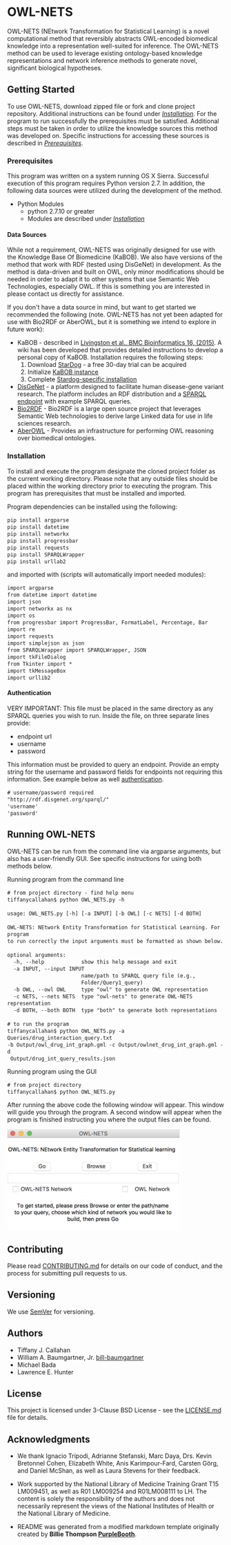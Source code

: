 # OWL-NETS

 OWL-NETS (NEtwork Transformation for Statistical Learning) is a novel computational method that reversibly abstracts OWL-encoded biomedical knowledge into a representation well-suited for inference. The OWL-NETS method can be used to leverage existing ontology-based knowledge representations and network inference methods to generate novel, significant biological hypotheses.

## Getting Started

To use OWL-NETS, download zipped file or fork and clone project repository. Additional instructions can be found under [*Installation*](#installation). For the program to run successfully the prerequisites must be satisfied. Additional steps must be taken in order to utilize the knowledge sources this method was developed on. Specific instructions for accessing these sources is described in [*Prerequisites*](#prerequisites).

### Prerequisites

This program was written on a system running OS X Sierra. Successful execution of this program requires Python version 2.7. In addition, the following data sources were utilized during the development of the method.

  * Python Modules
    * python 2.7.10 or greater
    * Modules are described under [*Installation*](#Installation)


#### Data Sources
While not a requirement, OWL-NETS was originally designed for use with the Knowledge Base Of Biomedicine (KaBOB). We also have versions of the method that work with RDF (tested using DisGeNet) in development. As the method is data-driven and built on OWL, only minor modifications should be needed in order to adapt it to other systems that use Semantic Web Technologies, especially OWL. If this is something you are interested in please contact us directly for assistance.

If you don't have a data source in mind, but want to get started we recommended the following (note. OWL-NETS has not yet been adapted for use with Bio2RDF or AberOWL, but it is something we intend to explore in future work):
* KaBOB - described in [Livingston et al., BMC Bioinformatics 16, (2015)](https://bmcbioinformatics.biomedcentral.com/articles/10.1186/s12859-015-0559-3). A wiki has been developed that provides detailed instructions to develop a personal copy of KaBOB. Installation requires the following steps:
   1. Download [StarDog](https://www.stardog.com/) - a free 30-day trial can be acquired
   2. Initialize [KaBOB instance](https://github.com/bill-baumgartner/kabob.app/wiki)
   3. Complete [Stardog-specific installation](https://github.com/bill-baumgartner/kabob.app/wiki/KaBOB-installation-(Stardog))
* [DisGeNet](http://www.disgenet.org/web/DisGeNET/menu/home) - a platform designed to facilitate human disease-gene variant research. The platform includes an RDF distribution and a [SPARQL endpoint](http://www.disgenet.org/web/DisGeNET/menu/rdf) with example SPARQL queries.
* [Bio2RDF](https://github.com/bio2rdf/bio2rdf-scripts/wiki) - Bio2RDF is a large open source project that leverages Semantic Web technologies to derive large Linked data for use in life sciences research.
* [AberOWL](http://aber-owl.net/) - Provides an infrastructure for performing OWL reasoning over biomedical ontologies.

### Installation

To install and execute the program designate the cloned project folder as the current working directory. Please note that any outside files should be placed within the working directory prior to executing the program. This program has prerequisites that must be installed and imported.

Program dependencies can be installed using the following:

```
pip install argparse
pip install datetime
pip install networkx
pip install progressbar
pip install requests
pip install SPARQLWrapper
pip install urllab2
```

and imported with (scripts will automatically import needed modules):

```
import argparse
from datetime import datetime
import json
import networkx as nx
import os
from progressbar import ProgressBar, FormatLabel, Percentage, Bar
import re
import requests
import simplejson as json
from SPARQLWrapper import SPARQLWrapper, JSON
import tkFileDialog
from Tkinter import *
import tkMessageBox
import urllib2
```

#### Authentication
VERY IMPORTANT: This file must be placed in the same directory as any SPARQL queries you wish to run. Inside the file, on three separate lines provide:
* endpoint url
* username
* password

This information must be provided to query an endpoint. Provide an empty string for the username and password fields for endpoints not requiring this information. See example below as well [authentication](https://github.com/callahantiff/owl-nets/blob/master/authentication).
```
# username/password required
"http://rdf.disgenet.org/sparql/"
'username'
'password'
```


## Running OWL-NETS
OWL-NETS can be run from the command line via argparse arguments, but also has a user-friendly GUI. See specific instructions for using both methods below.

Running program from the command line
```
# from project directory - find help menu
tiffanycallahan$ python OWL_NETS.py -h

usage: OWL_NETS.py [-h] [-a INPUT] [-b OWL] [-c NETS] [-d BOTH]

OWL-NETS: NEtwork Entity Transformation for Statistical Learning. For program
to run correctly the input arguments must be formatted as shown below.

optional arguments:
  -h, --help            show this help message and exit
  -a INPUT, --input INPUT
                        name/path to SPARQL query file (e.g.,
                        Folder/Query1_query)
  -b OWL, --owl OWL     type "owl" to generate OWL representation
  -c NETS, --nets NETS  type "owl-nets" to generate OWL-NETS representation
  -d BOTH, --both BOTH  type "both" to generate both representations

# to run the program
tiffanycallahan$ python OWL_NETS.py -a Queries/drug_interaction_query.txt
-b Output/owl_drug_int_graph.gml -c Output/owlnet_drug_int_graph.gml -d
 Output/drug_int_query_results.json
```


Running program using the GUI
```
# from project directory
tiffanycallahan$ python OWL_NETS.py
```

After running the above code the following window will appear. This window will guide you through the program. A second window will appear when the program is finished instructing you where the output files can be found.

<img src="https://github.com/callahantiff/owl-nets/blob/master/images/OWL-NETS_GUI.png" width="400">


## Contributing

Please read [CONTRIBUTING.md](https://github.com/callahantiff/owl-nets/blob/master/CONTRIBUTING.md) for details on our code of conduct, and the process for submitting pull requests to us.

## Versioning

We use [SemVer](http://semver.org/) for versioning.

## Authors

* Tiffany J. Callahan
* William A. Baumgartner, Jr. [bill-baumgartner](https://github.com/bill-baumgartner)
* Michael Bada
* Lawrence E. Hunter


## License

This project is licensed under 3-Clause BSD License - see the [LICENSE.md](https://github.com/callahantiff/owl-nets/blob/master/LICENSE) file for details.

## Acknowledgments

* We thank Ignacio Tripodi, Adrianne Stefanski, Marc Daya, Drs. Kevin Bretonnel Cohen, Elizabeth White, Anis Karimpour-Fard, Carsten Görg, and Daniel McShan, as well as Laura Stevens for their feedback.

* Work supported by the National Library of Medicine Training Grant T15 LM009451, as well as R01 LM009254 and R01LM008111 to LH. The content is solely the responsibility of the authors and does not necessarily represent the views of the National Institutes of Health or the National Library of Medicine.

* README was generated from a modified markdown template originally created by **Billie Thompson [PurpleBooth](https://github.com/PurpleBooth)**.

